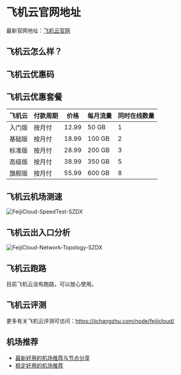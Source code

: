 # 飞机云官网地址
最新官网地址：[飞机云官网](https://jcz.affxc.com/feijicloud/)

## 飞机云怎么样？


## 飞机云优惠码


## 飞机云优惠套餐

| 飞机云 | 付款周期 | 价格    | 每月流量   | 同时在线数量 |
|-----|------|-------|--------|--------|
| 入门版 | 按月付  | 12.99 | 50 GB  | 1      |
| 基础版 | 按月付  | 18.99 | 100 GB | 2      |
| 标准版 | 按月付  | 28.99 | 200 GB | 3      |
| 高级版 | 按月付  | 38.99 | 350 GB | 5      |
| 旗舰版 | 按月付  | 55.99 | 600 GB | 8      |

## 飞机云机场测速

![FeijiCloud-SpeedTest-SZDX](https://github.com/jichangzhu/FeijiCloud/assets/152512496/0df08f42-0dd6-4b0f-ada6-4df6e7dc8549)

## 飞机云出入口分析

![FeijiCloud-Network-Topology-SZDX](https://github.com/jichangzhu/FeijiCloud/assets/152512496/273d9290-0fa0-489d-9dce-2857a5573798)

## 飞机云跑路
目前飞机云没有跑路，可以放心使用。

## 飞机云评测
更多有关飞机云评测可访问：https://jichangzhu.com/node/feijicloud/

## 机场推荐
 - [最新好用的机场推荐与节点分享](https://github.com/jichangzhu/JichangTuijian)
 - [稳定好用的机场推荐](https://jichangzhu.com/node/?utm_source=github&utm_medium=jichangzhu-details)
